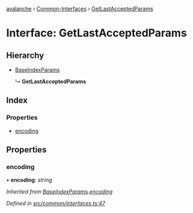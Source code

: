 [avalanche](../README.md) › [Common-Interfaces](../modules/common_interfaces.md) › [GetLastAcceptedParams](common_interfaces.getlastacceptedparams.md)

# Interface: GetLastAcceptedParams

## Hierarchy

* [BaseIndexParams](common_interfaces.baseindexparams.md)

  ↳ **GetLastAcceptedParams**

## Index

### Properties

* [encoding](common_interfaces.getlastacceptedparams.md#encoding)

## Properties

###  encoding

• **encoding**: *string*

*Inherited from [BaseIndexParams](common_interfaces.baseindexparams.md).[encoding](common_interfaces.baseindexparams.md#encoding)*

*Defined in [src/common/interfaces.ts:47](https://github.com/ava-labs/avalanchejs/blob/f2c4a10/src/common/interfaces.ts#L47)*
